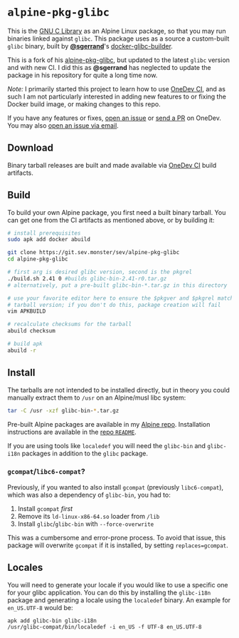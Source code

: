 # `alpine-pkg-glibc`
This is the [GNU C Library](https://gnu.org/software/libc/) as an Alpine Linux
package, so that you may run binaries linked against `glibc`. This package
uses as a source a custom-built `glibc` binary, built by
[**@sgerrand**](https://github.com/sgerrand)'s
[docker-glibc-builder](https://github.com/sgerrand/docker-glibc-builder).

This is a fork of his
[alpine-pkg-glibc](https://github.com/sgerrand/alpine-pkg-glibc), but updated
to the latest `glibc` version and with new CI. I did this as **@sgerrand** has
neglected to update the package in his repository for quite a long time now.

*Note:* I primarily started this project to learn how to use
[OneDev CI](https://onedev.io), and as such I am not particularly interested in
adding new features to or fixing the Docker build image, or making changes to
this repo.

If you have any features or fixes,
[open an issue](https://git.sev.monster/sev/alpine-pkg-glibc/~issues) or
[send a PR](https://github.com/sevmonster/alpine-pkg-glibc/~pulls) on OneDev.
You may also
[open an issue via email](mailto:onedev+sev/alpine-pkg-glibc@git.sev.monster).

## Download
Binary tarball releases are built and made available via
[OneDev CI](https://git.sev.monster/sev/alpine-pkg-glibc/~builds?query=%22Job%22+is+%22build-glibc%22+and+successful)
build artifacts.

## Build
To build your own Alpine package, you first need a built binary tarball. You   
can get one from the CI artifacts as mentioned above, or by building it:

```sh
# install prerequisites
sudo apk add docker abuild

git clone https://git.sev.monster/sev/alpine-pkg-glibc
cd alpine-pkg-glibc

# first arg is desired glibc version, second is the pkgrel
./build.sh 2.41 0 #builds glibc-bin-2.41-r0.tar.gz
# alternatively, put a pre-built glibc-bin-*.tar.gz in this directory

# use your favorite editor here to ensure the $pkgver and $pkgrel match the
# tarball version; if you don't do this, package creation will fail
vim APKBUILD

# recalculate checksums for the tarball
abuild checksum

# build apk
abuild -r
```

## Install
The tarballs are not intended to be installed directly, but in theory you could
manually extract them to `/usr` on an Alpine/musl libc system:

```sh
tar -C /usr -xzf glibc-bin-*.tar.gz
```

Pre-built Alpine packages are available in my
[Alpine repo](https://alpine.sev.monster/edge/testing/x86_64/glibc).
Installation instructions are available in the
[repo `README`](https://git.sev.monster/sev/aports).

If you are using tools like `localedef` you will need the `glibc-bin` and
`glibc-i18n` packages in addition to the `glibc` package.

### `gcompat`/`libc6-compat`?
Previously, if you wanted to also install `gcompat` (previously `libc6-compat`), which was also a dependency of `glibc-bin`, you had to:
1. Install `gcompat` *first*
2. Remove its `ld-linux-x86-64.so` loader from `/lib`
3. Install `glibc`/`glibc-bin` with `--force-overwrite`

This was a cumbersome and error-prone process. To avoid that issue, this
package will overwrite `gcompat` if it is installed, by setting
`replaces=gcompat`.

## Locales
You will need to generate your locale if you would like to use a specific one
for your glibc application. You can do this by installing the `glibc-i18n`
package and generating a locale using the `localedef` binary. An example for
`en_US.UTF-8` would be:

```
apk add glibc-bin glibc-i18n
/usr/glibc-compat/bin/localedef -i en_US -f UTF-8 en_US.UTF-8
```
